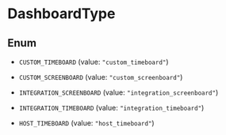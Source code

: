 

# DashboardType

## Enum


* `CUSTOM_TIMEBOARD` (value: `"custom_timeboard"`)

* `CUSTOM_SCREENBOARD` (value: `"custom_screenboard"`)

* `INTEGRATION_SCREENBOARD` (value: `"integration_screenboard"`)

* `INTEGRATION_TIMEBOARD` (value: `"integration_timeboard"`)

* `HOST_TIMEBOARD` (value: `"host_timeboard"`)



